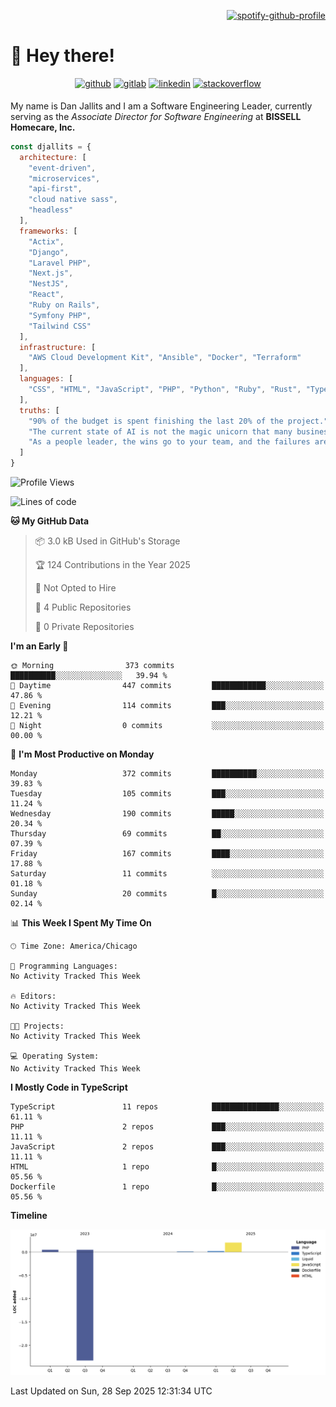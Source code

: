 <div align="right">

[![spotify-github-profile](https://spotify-github-profile.kittinanx.com/api/view?uid=12495546&cover_image=true&theme=novatorem&show_offline=false&background_color=121212&interchange=false&bar_color=53b14f&bar_color_cover=true)](https://github.com/kittinan/spotify-github-profile)

</div>

# 👋 Hey there!

<div align="center">
<a href="https://github.com/djallits" target="_blank"><img src=https://img.shields.io/badge/github-%2324292e.svg?&style=for-the-badge&logo=github&logoColor=white alt=github style="margin-bottom: 5px;" /></a>
<a href="https://gitlab.com/djallits" target="_blank"><img src=https://img.shields.io/badge/gitlab-fc6d26.svg?&style=for-the-badge&logo=gitlab&logoColor=white alt=gitlab style="margin-bottom: 5px;" /></a>
<a href="https://linkedin.com/in/djallits" target="_blank"><img src=https://img.shields.io/badge/linkedin-%231E77B5.svg?&style=for-the-badge&logo=linkedin&logoColor=white alt=linkedin style="margin-bottom: 5px;" /></a>
<a href="https://stackoverflow.com/users/2073216/djallits" target="_blank"><img src=https://img.shields.io/badge/stackoverflow-f47f24.svg?&style=for-the-badge&logo=stackoverflow&logoColor=white alt=stackoverflow style="margin-bottom: 5px;" /></a>
</div> 

My name is Dan Jallits and I am a Software Engineering Leader, currently serving as the _Associate Director for Software Engineering_ at **BISSELL Homecare, Inc.**

```javascript
const djallits = {
  architecture: [
    "event-driven",
    "microservices",
    "api-first",
    "cloud native sass",
    "headless"
  ],
  frameworks: [
    "Actix",
    "Django",
    "Laravel PHP",
    "Next.js",
    "NestJS",
    "React",
    "Ruby on Rails",
    "Symfony PHP",
    "Tailwind CSS"
  ],
  infrastructure: [
    "AWS Cloud Development Kit", "Ansible", "Docker", "Terraform"
  ],
  languages: [
    "CSS", "HTML", "JavaScript", "PHP", "Python", "Ruby", "Rust", "TypeScript"
  ],
  truths: [
    "90% of the budget is spent finishing the last 20% of the project.",
    "The current state of AI is not the magic unicorn that many business leaders believe it to be.",
    "As a people leader, the wins go to your team, and the failures are yours alone to own."
  ]
}
```

<!--START_SECTION:waka-->
![Profile Views](http://img.shields.io/badge/Profile%20Views-0-blue)

![Lines of code](https://img.shields.io/badge/From%20Hello%20World%20I%27ve%20Written-3.2%20million%20lines%20of%20code-blue)

**🐱 My GitHub Data** 

> 📦 3.0 kB Used in GitHub's Storage 
 > 
> 🏆 124 Contributions in the Year 2025
 > 
> 🚫 Not Opted to Hire
 > 
> 📜 4 Public Repositories 
 > 
> 🔑 0 Private Repositories 
 > 
**I'm an Early 🐤** 

```text
🌞 Morning                373 commits         ██████████░░░░░░░░░░░░░░░   39.94 % 
🌆 Daytime                447 commits         ████████████░░░░░░░░░░░░░   47.86 % 
🌃 Evening                114 commits         ███░░░░░░░░░░░░░░░░░░░░░░   12.21 % 
🌙 Night                  0 commits           ░░░░░░░░░░░░░░░░░░░░░░░░░   00.00 % 
```
📅 **I'm Most Productive on Monday** 

```text
Monday                   372 commits         ██████████░░░░░░░░░░░░░░░   39.83 % 
Tuesday                  105 commits         ███░░░░░░░░░░░░░░░░░░░░░░   11.24 % 
Wednesday                190 commits         █████░░░░░░░░░░░░░░░░░░░░   20.34 % 
Thursday                 69 commits          ██░░░░░░░░░░░░░░░░░░░░░░░   07.39 % 
Friday                   167 commits         ████░░░░░░░░░░░░░░░░░░░░░   17.88 % 
Saturday                 11 commits          ░░░░░░░░░░░░░░░░░░░░░░░░░   01.18 % 
Sunday                   20 commits          █░░░░░░░░░░░░░░░░░░░░░░░░   02.14 % 
```


📊 **This Week I Spent My Time On** 

```text
🕑︎ Time Zone: America/Chicago

💬 Programming Languages: 
No Activity Tracked This Week

🔥 Editors: 
No Activity Tracked This Week

🐱‍💻 Projects: 
No Activity Tracked This Week

💻 Operating System: 
No Activity Tracked This Week
```

**I Mostly Code in TypeScript** 

```text
TypeScript               11 repos            ███████████████░░░░░░░░░░   61.11 % 
PHP                      2 repos             ███░░░░░░░░░░░░░░░░░░░░░░   11.11 % 
JavaScript               2 repos             ███░░░░░░░░░░░░░░░░░░░░░░   11.11 % 
HTML                     1 repo              █░░░░░░░░░░░░░░░░░░░░░░░░   05.56 % 
Dockerfile               1 repo              █░░░░░░░░░░░░░░░░░░░░░░░░   05.56 % 
```



**Timeline**

![Lines of Code chart](https://raw.githubusercontent.com/djallits/djallits/main/assets/bar_graph.png)


 Last Updated on Sun, 28 Sep 2025 12:31:34  UTC
<!--END_SECTION:waka-->
